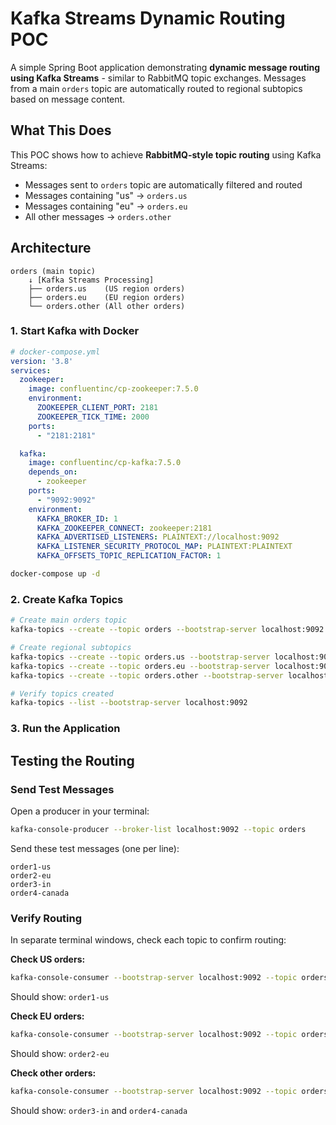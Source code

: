 # Kafka Streams Dynamic Routing POC

A simple Spring Boot application demonstrating **dynamic message routing using Kafka Streams** - similar to RabbitMQ topic exchanges. Messages from a main `orders` topic are automatically routed to regional subtopics based on message content.

## What This Does

This POC shows how to achieve **RabbitMQ-style topic routing** using Kafka Streams:
- Messages sent to `orders` topic are automatically filtered and routed
- Messages containing "us" → `orders.us`
- Messages containing "eu" → `orders.eu`  
- All other messages → `orders.other`

## Architecture

```
orders (main topic)
    ↓ [Kafka Streams Processing]
    ├── orders.us    (US region orders)
    ├── orders.eu    (EU region orders) 
    └── orders.other (All other orders)
```

### 1. Start Kafka with Docker

```yaml
# docker-compose.yml
version: '3.8'
services:
  zookeeper:
    image: confluentinc/cp-zookeeper:7.5.0
    environment:
      ZOOKEEPER_CLIENT_PORT: 2181
      ZOOKEEPER_TICK_TIME: 2000
    ports:
      - "2181:2181"

  kafka:
    image: confluentinc/cp-kafka:7.5.0
    depends_on:
      - zookeeper
    ports:
      - "9092:9092"
    environment:
      KAFKA_BROKER_ID: 1
      KAFKA_ZOOKEEPER_CONNECT: zookeeper:2181
      KAFKA_ADVERTISED_LISTENERS: PLAINTEXT://localhost:9092
      KAFKA_LISTENER_SECURITY_PROTOCOL_MAP: PLAINTEXT:PLAINTEXT
      KAFKA_OFFSETS_TOPIC_REPLICATION_FACTOR: 1
```

```bash
docker-compose up -d
```

### 2. Create Kafka Topics

```bash
# Create main orders topic
kafka-topics --create --topic orders --bootstrap-server localhost:9092 --partitions 1 --replication-factor 1

# Create regional subtopics  
kafka-topics --create --topic orders.us --bootstrap-server localhost:9092 --partitions 1 --replication-factor 1
kafka-topics --create --topic orders.eu --bootstrap-server localhost:9092 --partitions 1 --replication-factor 1
kafka-topics --create --topic orders.other --bootstrap-server localhost:9092 --partitions 1 --replication-factor 1

# Verify topics created
kafka-topics --list --bootstrap-server localhost:9092
```

### 3. Run the Application

## Testing the Routing

### Send Test Messages

Open a producer in your terminal:
```bash
kafka-console-producer --broker-list localhost:9092 --topic orders
```

Send these test messages (one per line):
```
order1-us
order2-eu
order3-in
order4-canada
```

### Verify Routing

In separate terminal windows, check each topic to confirm routing:

**Check US orders:**
```bash
kafka-console-consumer --bootstrap-server localhost:9092 --topic orders.us --from-beginning
```
Should show: `order1-us`

**Check EU orders:**
```bash
kafka-console-consumer --bootstrap-server localhost:9092 --topic orders.eu --from-beginning  
```
Should show: `order2-eu`

**Check other orders:**
```bash
kafka-console-consumer --bootstrap-server localhost:9092 --topic orders.other --from-beginning
```
Should show: `order3-in` and `order4-canada`
